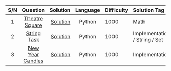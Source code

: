 | S/N | Question  | Solution  | Language  | Difficulty  | Solution Tag |
|:----:|:------------------------------------------:|----------------------:|:-----------:|:------------|:------------|
| 1   | [Theatre Square](https://codeforces.com/problemset/problem/1/A)  | [Solution](https://github.com/Oyebamiji-Micheal/Codeforces/blob/master/Solutions/A.%20Theatre%20Square.py)  | Python  | 1000  | Math  |
| 2   | [String Task](https://codeforces.com/contest/118/problem/A)  | [Solution](https://github.com/Oyebamiji-Micheal/Codeforces/blob/master/Solutions/A.%20String%20Task.py) | Python  | 1000  | Implementation / String / Set
| 3   | [New Year Candles](https://codeforces.com/problemset/problem/379/A) | [Solution](https://github.com/Oyebamiji-Micheal/Codeforces/blob/master/Solutions/New%20Year%20Candles.py) | Python  | 1000  | Implementation
